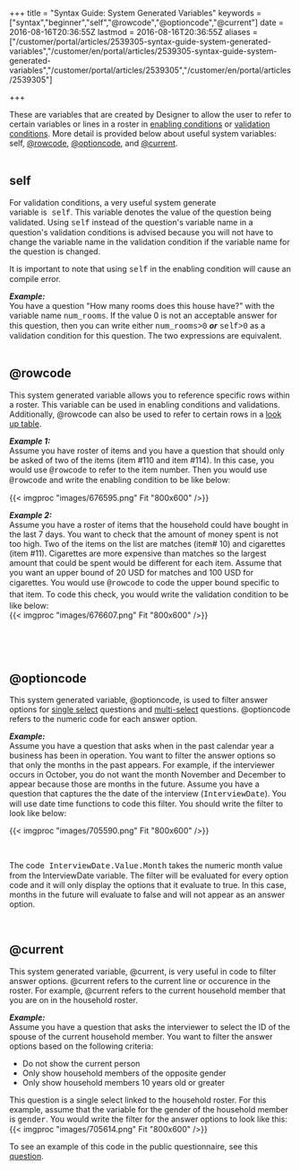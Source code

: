 ﻿+++
title = "Syntax Guide: System Generated Variables"
keywords = ["syntax","beginner","self","@rowcode","@optioncode","@current"]
date = 2016-08-16T20:36:55Z
lastmod = 2016-08-16T20:36:55Z
aliases = ["/customer/portal/articles/2539305-syntax-guide-system-generated-variables","/customer/en/portal/articles/2539305-syntax-guide-system-generated-variables","/customer/portal/articles/2539305","/customer/en/portal/articles/2539305"]

+++

These are variables that are created by Designer to allow the user
to refer to certain variables or lines in a roster in [enabling
conditions](/questionnaire-designer/general-component-properties) or
[validation
conditions](/questionnaire-designer/general-component-properties). More
detail is provided below about useful system variables:
self, [@rowcode](#rowcode), [@optioncode](#optioncode), and
[@current](#current).  
 

self
----

  
For validation conditions, a very useful system generate
variable is<span
style="font-family:courier new,courier,monospace;"> self</span>. This
variable denotes the value of the question being validated. Using <span
style="font-family:courier new,courier,monospace;">self</span> instead
of the question's variable name in a question's validation conditions is
advised because you will not have to change the variable name in the
validation condition if the variable name for the question is changed.  
  
It is important to note that using <span
style="font-family:courier new,courier,monospace;">self</span> in the
enabling condition will cause an compile error.  
  
***Example:***  
You have a question "How many rooms does this house have?" with the
variable name <span
style="font-family:courier new,courier,monospace;">num\_rooms</span>. If
the value 0 is not an acceptable answer for this question, then you can
write either <span
style="font-family:courier new,courier,monospace;">num\_rooms&gt;0</span> ***or***
<span
style="font-family:courier new,courier,monospace;">self&gt;0</span> as a
validation condition for this question. The two expressions are
equivalent.  
 

<span id="rowcode"></span>@rowcode
----------------------------------

  
This system generated variable allows you to reference specific rows
within a roster. This variable can be used in enabling conditions and
validations. Additionally, @rowcode can also be used to refer to certain
rows in a [look up table](/questionnaire-designer/lookup-tables).  
  
***Example 1:***  
Assume you have roster of items and you have a question that should only
be asked of two of the items (item \#110 and item \#114). In this case,
you would use <span
style="font-family:courier new,courier,monospace;">@rowcode</span> to
refer to the item number. Then you would use <span
style="font-family:courier new,courier,monospace;">@rowcode</span> and
write the enabling condition to be like below:  
  
{{< imgproc "images/676595.png" Fit "800x600" />}}  
  
***Example 2:***  
Assume you have a roster of items that the household could have bought
in the last 7 days. You want to check that the amount of money spent is
not too high. Two of the items on the list are matches (item\# 10) and
cigarettes (item \#11). Cigarettes are more expensive than matches
so the largest amount that could be spent would be different for each
item. Assume that you want an upper bound of 20 USD for matches and 100
USD for cigarettes. You<span style="line-height: 20.8px;"> would
use </span><span
style="line-height: 20.8px; font-family: 'courier new', courier, monospace;">@rowcode</span><span
style="line-height: 20.8px;"> to code the upper bound specific to that
item. </span>To code this check, you would write the validation
condition to be like below:  
{{< imgproc "images/676607.png" Fit "800x600" />}}  
  
 

 

<span id="optioncode"></span>@optioncode
----------------------------------------

  
This system generated variable, @optioncode, is used to filter answer
options for [single
select](/questionnaire-designer/categorical-single-select-question)
questions and
[multi-select](/questionnaire-designer/categorical-multi-select-question)
questions. @optioncode refers to the numeric code for each answer
option.  
  
***Example:***  
Assume you have a question that asks when in the past calendar year a
business has been in operation. You want to filter the answer options so
that only the months in the past appears. For example, if the
interviewer occurs in October, you do not want the month November and
December to appear because those are months in the future. Assume you
have a question that captures the the date of the interview (<span
style="font-family:courier new,courier,monospace;">InterviewDate</span>).
You will use date time functions to code this filter. You should write
the filter to look like below:  
  
{{< imgproc "images/705590.png" Fit "800x600" />}}  
  
 

  
The code<span style="font-family:courier new,courier,monospace;">
InterviewDate.Value.Month</span> takes the numeric month value from the
InterviewDate variable. The filter will be evaluated for every option
code and it will only display the options that it evaluate to true. In
this case, months in the future will evaluate to false and will not
appear as an answer option.  
  
 

<span id="current"></span>@current
----------------------------------

  
This system generated variable, @current, is very useful in code to
filter answer options. @current refers to the current line or occurence
in the roster. For example, @current refers to the current household
member that you are on in the household roster.  
  
***Example:***  
Assume you have a question that asks the interviewer to select the ID of
the spouse of the current household member. You want to filter the
answer options based on the following criteria:

-   Do not show the current person
-   Only show household members of the opposite gender
-   Only show household members 10 years old or greater

This question is a single select linked to the household roster. For
this example, assume that the variable for the gender of the household
member is <span
style="font-family:courier new,courier,monospace;">gender</span>. You
would write the filter for the answer options to look like this:  
{{< imgproc "images/705614.png" Fit "800x600" />}}  
  
To see an example of this code in the public questionnaire, see this
[question](https://solutions.worldbank.org/questionnaire/details/116bba6b43e247048a45d88f3ca3b4a8/chapter/86a1285cec7b59c70bb230ee8e3bc181/question/3a3102b57b22af7172e239bb5fd4ca0d).
